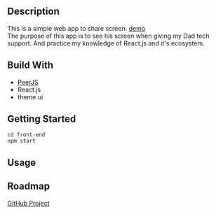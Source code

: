 ## Description

This is a simple web app to share screen. [demo](https://fireplace.app.shusen.dev)<br/>
The purpose of this app is to see his screen when giving my Dad tech support. And practice my knowledge of React.js and it's ecosystem.

## Build With
- [PeerJS](https://peerjs.com/)
- React.js
- theme ui

## Getting Started
```
cd front-end
npm start
```
## Usage

## Roadmap
[GitHub Project](https://github.com/shusen73/fireplace/projects/1)
